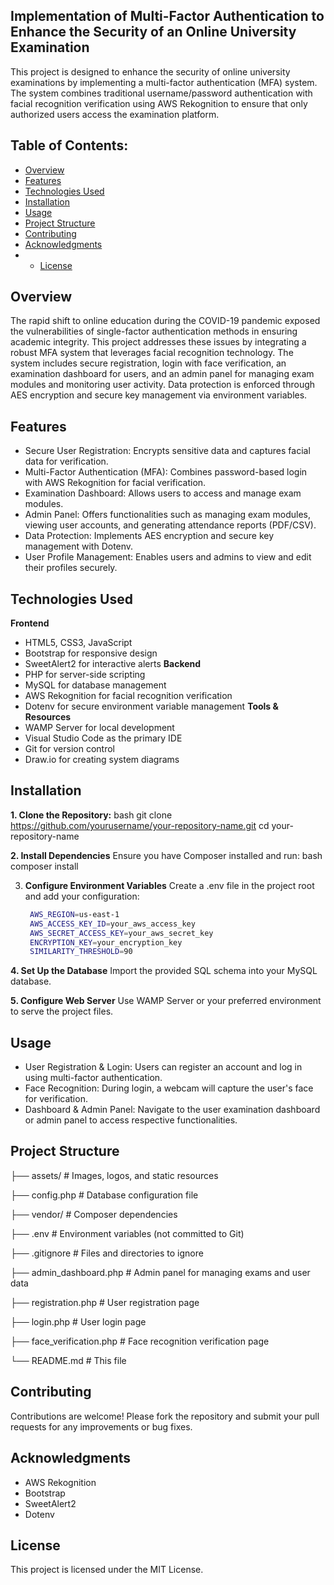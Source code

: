 ## Implementation of Multi-Factor Authentication to Enhance the Security of an Online University Examination

This project is designed to enhance the security of online university examinations by implementing a multi-factor authentication (MFA) system. The system combines traditional username/password authentication with facial recognition verification using AWS Rekognition to ensure that only authorized users access the examination platform.

## Table of Contents:
- [Overview](#overview)
- [Features](#features)
- [Technologies Used](#technologies-used)
- [Installation](#installation)
- [Usage](#usage)
- [Project Structure](#project-structure)
- [Contributing](#contributing)
- [Acknowledgments](#acknowledgments)
- - [License](#license)

## Overview

The rapid shift to online education during the COVID-19 pandemic exposed the vulnerabilities of single-factor authentication methods in ensuring academic integrity. This project addresses these issues by integrating a robust MFA system that leverages facial recognition technology. The system includes secure registration, login with face verification, an examination dashboard for users, and an admin panel for managing exam modules and monitoring user activity. Data protection is enforced through AES encryption and secure key management via environment variables.

## Features
- Secure User Registration: Encrypts sensitive data and captures facial data for verification.
- Multi-Factor Authentication (MFA): Combines password-based login with AWS Rekognition for facial verification.
- Examination Dashboard: Allows users to access and manage exam modules.
- Admin Panel: Offers functionalities such as managing exam modules, viewing user accounts, and generating attendance reports (PDF/CSV).
- Data Protection: Implements AES encryption and secure key management with Dotenv.
- User Profile Management: Enables users and admins to view and edit their profiles securely.

## Technologies Used
**Frontend**
- HTML5, CSS3, JavaScript
- Bootstrap for responsive design
- SweetAlert2 for interactive alerts
**Backend**
- PHP for server-side scripting
- MySQL for database management
- AWS Rekognition for facial recognition verification
- Dotenv for secure environment variable management
**Tools & Resources**
- WAMP Server for local development
- Visual Studio Code as the primary IDE
- Git for version control
- Draw.io for creating system diagrams

## Installation
**1. Clone the Repository:**
bash
git clone https://github.com/yourusername/your-repository-name.git
cd your-repository-name

**2. Install Dependencies**
Ensure you have Composer installed and run:
bash
composer install

3. **Configure Environment Variables**
Create a .env file in the project root and add your configuration:
   ```bash
    AWS_REGION=us-east-1
    AWS_ACCESS_KEY_ID=your_aws_access_key
    AWS_SECRET_ACCESS_KEY=your_aws_secret_key
    ENCRYPTION_KEY=your_encryption_key
    SIMILARITY_THRESHOLD=90

**4. Set Up the Database**
Import the provided SQL schema into your MySQL database.

**5. Configure Web Server**
Use WAMP Server or your preferred environment to serve the project files.

## Usage
- User Registration & Login: Users can register an account and log in using multi-factor authentication.
- Face Recognition: During login, a webcam will capture the user's face for verification.
- Dashboard & Admin Panel: Navigate to the user examination dashboard or admin panel to access respective functionalities.

## Project Structure

├── assets/             # Images, logos, and static resources

├── config.php          # Database configuration file

├── vendor/             # Composer dependencies

├── .env                # Environment variables (not committed to Git)

├── .gitignore          # Files and directories to ignore

├── admin_dashboard.php # Admin panel for managing exams and user data

├── registration.php    # User registration page

├── login.php           # User login page

├── face_verification.php  # Face recognition verification page

└── README.md           # This file

## Contributing

Contributions are welcome! Please fork the repository and submit your pull requests for any improvements or bug fixes.

## Acknowledgments
- AWS Rekognition
- Bootstrap
- SweetAlert2
- Dotenv

## License
This project is licensed under the MIT License.
